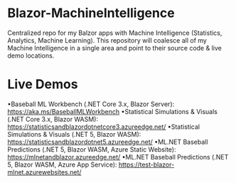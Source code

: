 # Blazor-MachineIntelligence
Centralized repo for my Balzor apps with Machine Intelligence (Statistics, Analytics, Machine Learning). This repository will coalesce all of my Machine Intelligence in a single area and point to their source code & live demo locations.

# Live Demos
•Baseball ML Workbench (.NET Core 3.x, Blazor Server): https://aka.ms/BaseballMLWorkbench
•Statistical Simulations & Visuals (.NET Core 3.x, Blazor WASM): https://statisticsandblazordotnetcore3.azureedge.net/
•Statistical Simulations & Visuals (.NET 5, Blazor WASM): https://statisticsandblazordotnet5.azureedge.net/
•ML.NET Baseball Predictions (.NET 5, Blazor WASM, Azure Static Website): https://mlnetandblazor.azureedge.net/
•ML.NET Baseball Predictions (.NET 5, Blazor WASM, Azure App Service): https://test-blazor-mlnet.azurewebsites.net/

